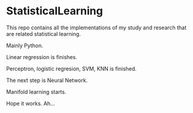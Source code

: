 # StatisticalLearning
This repo contains all the implementations of my study and research that are related statistical learning.

Mainly Python.

Linear regression is finishes.

Perceptron, logistic regresion, SVM, KNN is finished.

The next step is Neural Network.

Manifold learning starts.

Hope it works. Ah...
